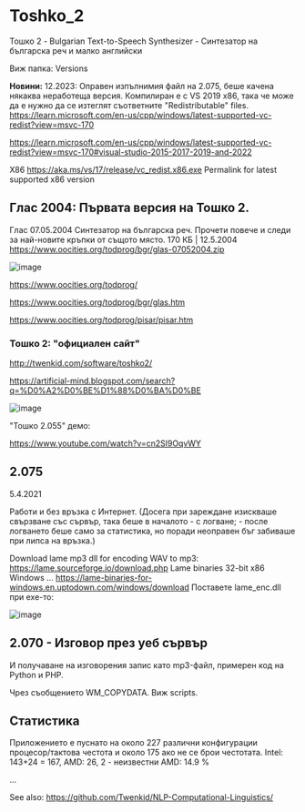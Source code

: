 # Toshko_2
Тошко 2 - Bulgarian Text-to-Speech Synthesizer - Синтезатор на българска реч и малко английски

Виж папка: Versions

**Новини:** 12.2023: Оправен изпълнимия файл на 2.075, беше качена някаква неработеща версия. Компилиран е с VS 2019 x86, така че може да е нужно да се изтеглят съответните "Redistributable" files. https://learn.microsoft.com/en-us/cpp/windows/latest-supported-vc-redist?view=msvc-170

https://learn.microsoft.com/en-us/cpp/windows/latest-supported-vc-redist?view=msvc-170#visual-studio-2015-2017-2019-and-2022

X86	https://aka.ms/vs/17/release/vc_redist.x86.exe	Permalink for latest supported x86 version

## Глас 2004: Първата версия на Тошко 2.

Глас 07.05.2004	Синтезатор на българска реч. Прочети повече и следи за най-новите кръпки от същото място.	170 КБ	| 12.5.2004
https://www.oocities.org/todprog/bgr/glas-07052004.zip

![image](https://github.com/Twenkid/Toshko_2/assets/23367640/96bf7622-0186-40d9-a70e-61b9136dba9f)

https://www.oocities.org/todprog/

https://www.oocities.org/todprog/bgr/glas.htm

https://www.oocities.org/todprog/pisar/pisar.htm

### Тошко 2: "официален сайт"

http://twenkid.com/software/toshko2/

https://artificial-mind.blogspot.com/search?q=%D0%A2%D0%BE%D1%88%D0%BA%D0%BE

![image](https://user-images.githubusercontent.com/23367640/153290810-ef9e4e83-067e-48ec-b782-8e947632b7a0.png)

"Тошко 2.055" демо:

https://www.youtube.com/watch?v=cn2Sl9OqvWY

## 2.075 

5.4.2021

Работи и без връзка с Интернет. (Досега при зареждане изискваше свързване със сървър, така беше в началото - с  логване; - после логването беше само за статистика, но поради неоправен бъг забиваше при липса на връзка.)  

Download lame mp3 dll for encoding WAV to mp3: https://lame.sourceforge.io/download.php
Lame binaries 32-bit x86 Windows ... 
https://lame-binaries-for-windows.en.uptodown.com/windows/download
Поставете lame_enc.dll  при exe-то:

![image](https://github.com/Twenkid/Toshko_2/assets/23367640/916abf89-f697-48ea-acb1-1a671fa59004)



## 2.070 - Изговор през уеб сървър

И получаване на изговорения запис като mp3-файл, примерен код на Python и PHP.

Чрез съобщението WM_COPYDATA. Виж scripts.


## Статистика

Приложението е пуснато на около 227 различни конфигурации процесор/тактова честота и около 175 ако не се брои честотата. 
Intel: 143+24 = 167, AMD: 26, 2 - неизвестни
AMD: 14.9 %

...

See also: https://github.com/Twenkid/NLP-Computational-Linguistics/
